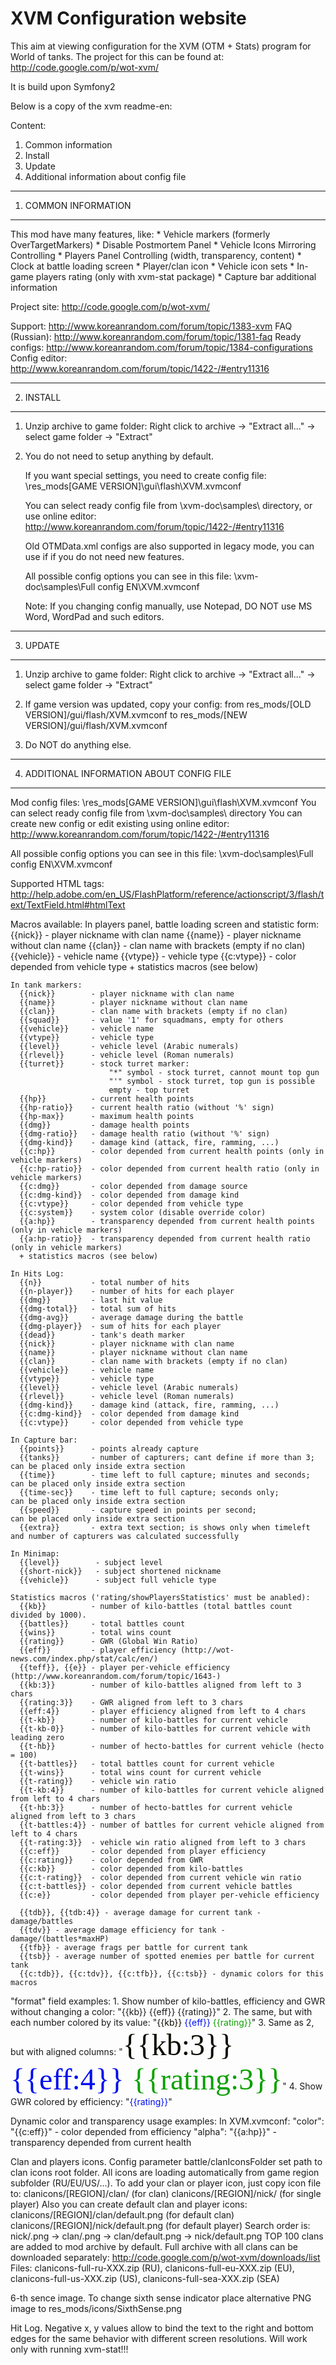 XVM Configuration website
========================

This aim at viewing configuration for the XVM (OTM + Stats) program for
World of tanks. The project for this can be found at: http://code.google.com/p/wot-xvm/

It is build upon Symfony2


Below is a copy of the xvm readme-en:

Content:
  1. Common information
  2. Install
  3. Update
  4. Additional information about config file

-----------------------------------------------------------
1. COMMON INFORMATION
-----------------------------------------------------------

  This mod have many features, like:
    * Vehicle markers (formerly OverTargetMarkers)
    * Disable Postmortem Panel
    * Vehicle Icons Mirroring Controlling
    * Players Panel Controlling (width, transparency, content)
    * Clock at battle loading screen
    * Player/clan icon
    * Vehicle icon sets
    * In-game players rating (only with xvm-stat package)
    * Capture bar additional information

  Project site:  http://code.google.com/p/wot-xvm/

  Support:       http://www.koreanrandom.com/forum/topic/1383-xvm
  FAQ (Russian): http://www.koreanrandom.com/forum/topic/1381-faq
  Ready configs: http://www.koreanrandom.com/forum/topic/1384-configurations
  Сonfig editor: http://www.koreanrandom.com/forum/topic/1422-/#entry11316

-----------------------------------------------------------
2. INSTALL
-----------------------------------------------------------

  1. Unzip archive to game folder:
     Right click to archive -> "Extract all..." -> select game folder -> "Extract"

  2. You do not need to setup anything by default.

     If you want special settings, you need to create config file:
       \res_mods\[GAME VERSION]\gui\flash\XVM.xvmconf

     You can select ready config file from \xvm-doc\samples\ directory, or use
     online editor: http://www.koreanrandom.com/forum/topic/1422-/#entry11316

     Old OTMData.xml configs are also supported in legacy mode, you can use if if
     you do not need new features.

     All possible config options you can see in this file:
       \xvm-doc\samples\Full config EN\XVM.xvmconf

     Note: If you changing config manually, use Notepad, DO NOT use MS Word,
     WordPad and such editors.

-----------------------------------------------------------
3. UPDATE
-----------------------------------------------------------

  1. Unzip archive to game folder:
     Right click to archive -> "Extract all..." -> select game folder -> "Extract"

  2. If game version was updated, copy your config:
     from res_mods/[OLD VERSION]/gui/flash/XVM.xvmconf
     to res_mods/[NEW VERSION]/gui/flash/XVM.xvmconf

  3. Do NOT do anything else.

-----------------------------------------------------------
4. ADDITIONAL INFORMATION ABOUT CONFIG FILE
-----------------------------------------------------------

  Mod config files:
    \res_mods\[GAME VERSION]\gui\flash\XVM.xvmconf
  You can select ready config file from \xvm-doc\samples\ directory
  You can create new config or edit existing using online editor:
    http://www.koreanrandom.com/forum/topic/1422-/#entry11316

  All possible config options you can see in this file:
    \xvm-doc\samples\Full config EN\XVM.xvmconf

  Supported HTML tags:
    http://help.adobe.com/en_US/FlashPlatform/reference/actionscript/3/flash/text/TextField.html#htmlText

  Macros available:
    In players panel, battle loading screen and statistic form:
      {{nick}}        - player nickname with clan name
      {{name}}        - player nickname without clan name
      {{clan}}        - clan name with brackets (empty if no clan)
      {{vehicle}}     - vehicle name
      {{vtype}}       - vehicle type
      {{c:vtype}}     - color depended from vehicle type
      + statistics macros (see below)

    In tank markers:
      {{nick}}        - player nickname with clan name
      {{name}}        - player nickname without clan name
      {{clan}}        - clan name with brackets (empty if no clan)
      {{squad}}       - value '1' for squadmans, empty for others
      {{vehicle}}     - vehicle name
      {{vtype}}       - vehicle type
      {{level}}       - vehicle level (Arabic numerals)
      {{rlevel}}      - vehicle level (Roman numerals)
      {{turret}}      - stock turret marker:
                          "*" symbol - stock turret, cannot mount top gun
                          "'" symbol - stock turret, top gun is possible
                          empty - top turret
      {{hp}}          - current health points
      {{hp-ratio}}    - current health ratio (without '%' sign)
      {{hp-max}}      - maximum health points
      {{dmg}}         - damage health points
      {{dmg-ratio}}   - damage health ratio (without '%' sign)
      {{dmg-kind}}    - damage kind (attack, fire, ramming, ...)
      {{c:hp}}        - color depended from current health points (only in vehicle markers)
      {{c:hp-ratio}}  - color depended from current health ratio (only in vehicle markers)
      {{c:dmg}}       - color depended from damage source
      {{c:dmg-kind}}  - color depended from damage kind
      {{c:vtype}}     - color depended from vehicle type
      {{c:system}}    - system color (disable override color)
      {{a:hp}}        - transparency depended from current health points (only in vehicle markers)
      {{a:hp-ratio}}  - transparency depended from current health ratio (only in vehicle markers)
      + statistics macros (see below)

    In Hits Log:
      {{n}}           - total number of hits
      {{n-player}}    - number of hits for each player
      {{dmg}}         - last hit value
      {{dmg-total}}   - total sum of hits
      {{dmg-avg}}     - average damage during the battle
      {{dmg-player}}  - sum of hits for each player
      {{dead}}        - tank's death marker
      {{nick}}        - player nickname with clan name
      {{name}}        - player nickname without clan name
      {{clan}}        - clan name with brackets (empty if no clan)
      {{vehicle}}     - vehicle name
      {{vtype}}       - vehicle type
      {{level}}       - vehicle level (Arabic numerals)
      {{rlevel}}      - vehicle level (Roman numerals)
      {{dmg-kind}}    - damage kind (attack, fire, ramming, ...)
      {{c:dmg-kind}}  - color depended from damage kind
      {{c:vtype}}     - color depended from vehicle type

    In Capture bar:
      {{points}}      - points already capture
      {{tanks}}       - number of capturers; cant define if more than 3; can be placed only inside extra section
      {{time}}        - time left to full capture; minutes and seconds;  can be placed only inside extra section
      {{time-sec}}    - time left to full capture; seconds only;         can be placed only inside extra section
      {{speed}}       - capture speed in points per second;              can be placed only inside extra section
      {{extra}}       - extra text section; is shows only when timeleft and number of capturers was calculated successfully

    In Minimap:
      {{level}}        - subject level
      {{short-nick}}   - subject shortened nickname
      {{vehicle}}      - subject full vehicle type

    Statistics macros ('rating/showPlayersStatistics' must be anabled):
      {{kb}}          - number of kilo-battles (total battles count divided by 1000).
      {{battles}}     - total battles count
      {{wins}}        - total wins count
      {{rating}}      - GWR (Global Win Ratio)
      {{eff}}         - player efficiency (http://wot-news.com/index.php/stat/calc/en/)
      {{teff}}, {{e}} - player per-vehicle efficiency (http://www.koreanrandom.com/forum/topic/1643-)
      {{kb:3}}        - number of kilo-battles aligned from left to 3 chars
      {{rating:3}}    - GWR aligned from left to 3 chars
      {{eff:4}}       - player efficiency aligned from left to 4 chars
      {{t-kb}}        - number of kilo-battles for current vehicle
      {{t-kb-0}}      - number of kilo-battles for current vehicle with leading zero
      {{t-hb}}        - number of hecto-battles for current vehicle (hecto = 100)
      {{t-battles}}   - total battles count for current vehicle
      {{t-wins}}      - total wins count for current vehicle
      {{t-rating}}    - vehicle win ratio
      {{t-kb:4}}      - number of kilo-battles for current vehicle aligned from left to 4 chars
      {{t-hb:3}}      - number of hecto-battles for current vehicle aligned from left to 3 chars
      {{t-battles:4}} - number of battles for current vehicle aligned from left to 4 chars
      {{t-rating:3}}  - vehicle win ratio aligned from left to 3 chars
      {{c:eff}}       - color depended from player efficiency
      {{c:rating}}    - color depended from GWR
      {{c:kb}}        - color depended from kilo-battles
      {{c:t-rating}}  - color depended from current vehicle win ratio
      {{c:t-battles}} - color depended from current vehicle battles
      {{c:e}}         - color depended from player per-vehicle efficiency

      {{tdb}}, {{tdb:4}} - average damage for current tank - damage/battles
      {{tdv}} - average damage efficiency for tank - damage/(battles*maxHP)
      {{tfb}} - average frags per battle for current tank
      {{tsb}} - average number of spotted enemies per battle for current tank
      {{c:tdb}}, {{c:tdv}}, {{c:tfb}}, {{c:tsb}} - dynamic colors for this macros

  "format" field examples:
    1. Show number of kilo-battles, efficiency and GWR without changing a color:
      "{{kb}} {{eff}} {{rating}}"
    2. The same, but with each number colored by its value:
      "<font color='{{c:kb}}'>{{kb}}</font> <font color='{{c:eff}}'>{{eff}}</font> <font color='{{c:rating}}'>{{rating}}</font>"
    3. Same as 2, but with aligned columns:
      "<font face='Consolas' size='11'><font color='{{c:kb}}'>{{kb:3}}</font> <font color='{{c:eff}}'>{{eff:4}}</font> <font color='{{c:rating}}'>{{rating:3}}</font></font>"
    4. Show GWR colored by efficiency:
      "<font color='{{c:eff}}'>{{rating}}</font>"

  Dynamic color and transparency usage examples:
  In XVM.xvmconf:
    "color": "{{c:eff}}" - color depended from efficiency
    "alpha": "{{a:hp}}" - transparency depended from current health

  Clan and players icons.
  Config parameter battle/clanIconsFolder set path to clan icons root folder.
  All icons are loading automatically from game region subfolder (RU/EU/US/...).
  To add your clan or player icon, just copy icon file to:
    clanicons/[REGION]/clan/ (for clan)
    clanicons/[REGION]/nick/ (for single player)
  Also you can create default clan and player icons:
    clanicons/[REGION]/clan/default.png (for default clan)
    clanicons/[REGION]/nick/default.png (for default player)
  Search order is:
    nick/<player>.png -> clan/<clan>.png -> clan/default.png -> nick/default.png
  TOP 100 clans are added to mod archive by default.
  Full archive with all clans can be downloaded separately:
    http://code.google.com/p/wot-xvm/downloads/list
    Files: clanicons-full-ru-XXX.zip (RU), clanicons-full-eu-XXX.zip (EU),
    clanicons-full-us-XXX.zip (US), clanicons-full-sea-XXX.zip (SEA)

  6-th sence image.
  To change sixth sense indicator place alternative PNG image to
  res_mods/icons/SixthSense.png

  Hit Log.
  Negative x, y values allow to bind the text to the right and bottom edges for
  the same behavior with different screen resolutions.
  Will work only with running xvm-stat!!!